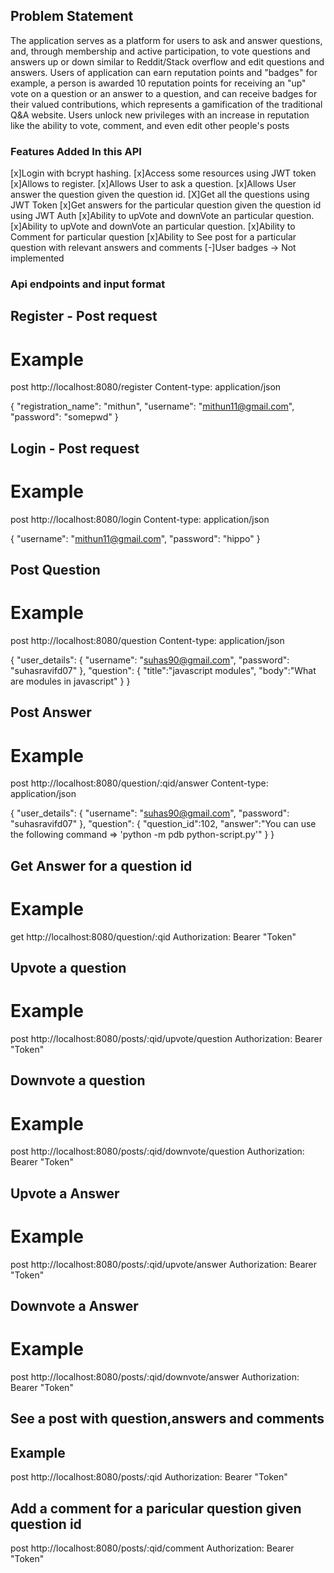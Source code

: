 ## Problem Statement

The application serves as a platform for users to ask and answer questions, and, through membership and active participation, to vote questions and answers up or down similar to Reddit/Stack overflow and edit questions and answers. Users of application can earn reputation points and "badges" for example, a person is awarded 10 reputation points for receiving an "up" vote on a question or an answer to a question, and can receive badges for their valued contributions, which represents a gamification of the traditional Q&A website. Users unlock new privileges with an increase in reputation like the ability to vote, comment, and even edit other people's posts

### Features Added In this API

[x]Login with bcrypt hashing.
[x]Access some resources using JWT token 
[x]Allows to register.
[x]Allows User to ask a question.
[x]Allows User answer the question given the question id.
[X]Get all the questions using JWT Token 
[x]Get answers for the particular question given the question id using JWT Auth
[x]Ability to upVote and downVote an particular question.
[x]Ability to upVote and downVote an particular question.
[x]Ability to Comment for particular question
[x]Ability to See post for a particular question with relevant answers and comments
[-]User badges -> Not implemented


### Api endpoints and input format 


## Register - Post request

# Example
post http://localhost:8080/register
Content-type: application/json

{
    "registration_name": "mithun",
    "username": "mithun11@gmail.com",
    "password": "somepwd"
}

## Login - Post request

# Example
post http://localhost:8080/login
Content-type: application/json

{
    "username": "mithun11@gmail.com",
    "password": "hippo"
}



## Post Question 

# Example
post http://localhost:8080/question
Content-type: application/json

{
    "user_details": {
            "username": "suhas90@gmail.com",
            "password": "suhasravifd07"
      }, 
    "question": {
        "title":"javascript modules", 
        "body":"What are modules in javascript"
    }
}

## Post Answer

# Example
post http://localhost:8080/question/:qid/answer
Content-type: application/json

{
    "user_details": {
            "username": "suhas90@gmail.com",
            "password": "suhasravifd07"
      }, 
    "question": {
        "question_id":102, 
        "answer":"You can use the following command => 'python -m pdb python-script.py'"
    }
}


## Get Answer for a question id

# Example
get http://localhost:8080/question/:qid
Authorization: Bearer "Token"


## Upvote a question 

# Example 
post http://localhost:8080/posts/:qid/upvote/question
Authorization: Bearer "Token"


## Downvote a question 

# Example 
post http://localhost:8080/posts/:qid/downvote/question
Authorization: Bearer "Token"


## Upvote a Answer 

# Example 
post http://localhost:8080/posts/:qid/upvote/answer
Authorization: Bearer "Token"


## Downvote a Answer 

# Example 
post http://localhost:8080/posts/:qid/downvote/answer
Authorization: Bearer "Token"


## See a post with question,answers and comments

## Example
post http://localhost:8080/posts/:qid
Authorization: Bearer "Token"


## Add a comment for a paricular question given question id

post http://localhost:8080/posts/:qid/comment
Authorization: Bearer "Token"